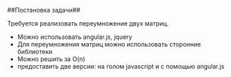 ##Постановка задачи##

Требуется реализовать переумножение двух матриц. 
- Можно использовать angular.js, jquery
- Для переумножения матриц можно использовать сторонние библиотеки
- Можно решить за O(n)
- предоставить две версии: на голом javascript и с помощью angular.js
